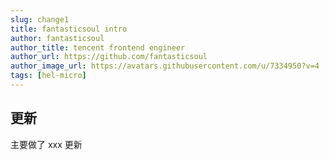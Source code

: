 ```yaml
---
slug: change1
title: fantasticsoul intro
author: fantasticsoul
author_title: tencent frontend engineer
author_url: https://github.com/fantasticsoul
author_image_url: https://avatars.githubusercontent.com/u/7334950?v=4
tags: [hel-micro]
---
```


## 更新
主要做了 xxx 更新
